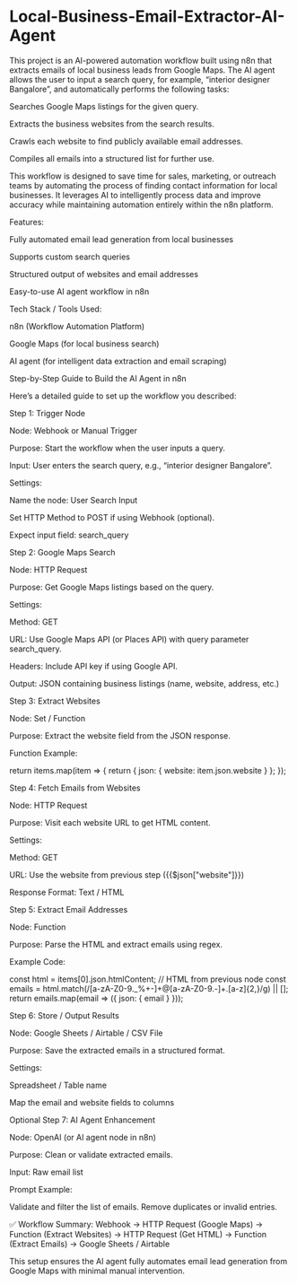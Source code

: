 # Local-Business-Email-Extractor-AI-Agent
This project is an AI-powered automation workflow built using n8n that extracts emails of local business leads from Google Maps. The AI agent allows the user to input a search query, for example, “interior designer Bangalore”, and automatically performs the following tasks:

Searches Google Maps listings for the given query.

Extracts the business websites from the search results.

Crawls each website to find publicly available email addresses.

Compiles all emails into a structured list for further use.

This workflow is designed to save time for sales, marketing, or outreach teams by automating the process of finding contact information for local businesses. It leverages AI to intelligently process data and improve accuracy while maintaining automation entirely within the n8n platform.

Features:

Fully automated email lead generation from local businesses

Supports custom search queries

Structured output of websites and email addresses

Easy-to-use AI agent workflow in n8n

Tech Stack / Tools Used:

n8n (Workflow Automation Platform)

Google Maps (for local business search)

AI agent (for intelligent data extraction and email scraping)

Step-by-Step Guide to Build the AI Agent in n8n

Here’s a detailed guide to set up the workflow you described:

Step 1: Trigger Node

Node: Webhook or Manual Trigger

Purpose: Start the workflow when the user inputs a query.

Input: User enters the search query, e.g., “interior designer Bangalore”.

Settings:

Name the node: User Search Input

Set HTTP Method to POST if using Webhook (optional).

Expect input field: search_query

Step 2: Google Maps Search

Node: HTTP Request

Purpose: Get Google Maps listings based on the query.

Settings:

Method: GET

URL: Use Google Maps API (or Places API) with query parameter search_query.

Headers: Include API key if using Google API.

Output: JSON containing business listings (name, website, address, etc.)

Step 3: Extract Websites

Node: Set / Function

Purpose: Extract the website field from the JSON response.

Function Example:

return items.map(item => {
  return { json: { website: item.json.website } };
});

Step 4: Fetch Emails from Websites

Node: HTTP Request

Purpose: Visit each website URL to get HTML content.

Settings:

Method: GET

URL: Use the website from previous step ({{$json["website"]}})

Response Format: Text / HTML

Step 5: Extract Email Addresses

Node: Function

Purpose: Parse the HTML and extract emails using regex.

Example Code:

const html = items[0].json.htmlContent; // HTML from previous node
const emails = html.match(/[a-zA-Z0-9._%+-]+@[a-zA-Z0-9.-]+\.[a-z]{2,}/g) || [];
return emails.map(email => ({ json: { email } }));

Step 6: Store / Output Results

Node: Google Sheets / Airtable / CSV File

Purpose: Save the extracted emails in a structured format.

Settings:

Spreadsheet / Table name

Map the email and website fields to columns

Optional Step 7: AI Agent Enhancement

Node: OpenAI (or AI agent node in n8n)

Purpose: Clean or validate extracted emails.

Input: Raw email list

Prompt Example:

Validate and filter the list of emails. Remove duplicates or invalid entries.


✅ Workflow Summary:
Webhook → HTTP Request (Google Maps) → Function (Extract Websites) → HTTP Request (Get HTML) → Function (Extract Emails) → Google Sheets / Airtable

This setup ensures the AI agent fully automates email lead generation from Google Maps with minimal manual intervention.
